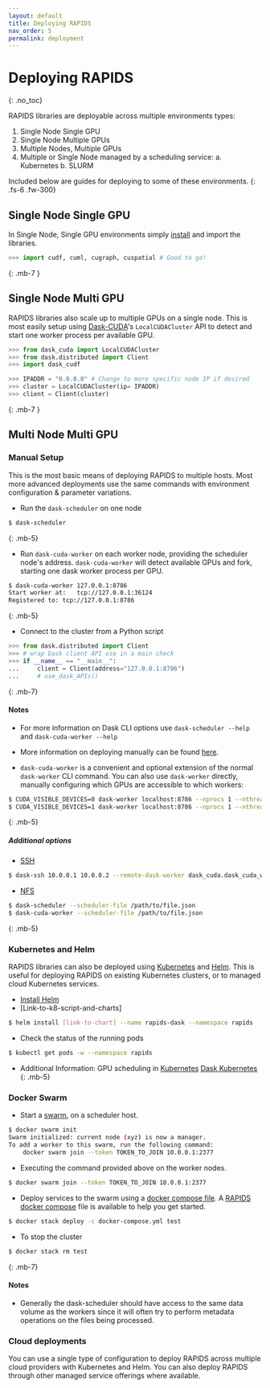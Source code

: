 ```yaml
---
layout: default
title: Deploying RAPIDS
nav_order: 5
permalink: deployment
---
```


# Deploying RAPIDS

{: .no_toc}

RAPIDS libraries are deployable across multiple environments types:

1. Single Node Single GPU
2. Single Node Multiple GPUs
3. Multiple Nodes, Multiple GPUs
4. Multiple or Single Node managed by a scheduling service:
    a. Kubernetes
    b. SLURM

Included below are guides for deploying to some of these environments.
{: .fs-6 .fw-300}

## Single Node Single GPU

In Single Node, Single GPU environments simply [install](https://rapids.ai/start.html#get-rapids) and import the libraries.

```python
>>> import cudf, cuml, cugraph, cuspatial # Good to go!
```
{: .mb-7 }

## Single Node Multi GPU

RAPIDS libraries also scale up to multiple GPUs on a single node. This is most easily setup using [Dask-CUDA](https://github.com/rapidsai/dask-cuda)'s `LocalCUDACluster` API to detect and start one worker process per available GPU.

```python
>>> from dask_cuda import LocalCUDACluster
>>> from dask.distributed import Client
>>> import dask_cudf

>>> IPADDR = "0.0.0.0" # Change to more specific node IP if desired
>>> cluster = LocalCUDACluster(ip= IPADDR)
>>> client = Client(cluster)
```
{: .mb-7 }
<!--
Include output of client maybe?
-->
## Multi Node Multi GPU

### Manual Setup
This is the most basic means of deploying RAPIDS to multiple hosts. Most more advanced deployments use the same commands with environment configuration & parameter variations.

- Run the `dask-scheduler` on one node
```sh
$ dask-scheduler
```
{: .mb-5}

- Run `dask-cuda-worker` on each worker node, providing the scheduler node's address. `dask-cuda-worker` will detect available GPUs and fork, starting one dask worker process per GPU.
```sh
$ dask-cuda-worker 127.0.0.1:8786
Start worker at:   tcp://127.0.0.1:36124
Registered to: tcp://127.0.0.1:8786
```
{: .mb-5}

- Connect to the cluster from a Python script
```python
>>> from dask.distributed import Client
>>> # wrap Dask client API use in a main check
>>> if __name__ == "__main__":
...     client = Client(address="127.0.0.1:8786")
...     # use_dask_APIs()
```
{: .mb-7}

#### **Notes**

- For more information on Dask CLI options use `dask-scheduler --help` and `dask-cuda-worker --help`

- More information on deploying manually can be found [here](https://docs.dask.org/en/latest/setup/cli.html).

- `dask-cuda-worker` is a convenient and optional extension of the normal `dask-worker` CLI command. You can also use `dask-worker` directly, manually configuring which GPUs are accessible to which workers:
```sh
$ CUDA_VISIBLE_DEVICES=0 dask-worker localhost:8786 --nprocs 1 --nthreads 1 --memory-limit 0
$ CUDA_VISIBLE_DEVICES=1 dask-worker localhost:8786 --nprocs 1 --nthreads 1 --memory-limit 0
```
{: .mb-5}

##### **Additional options**

  - [SSH](https://docs.dask.org/en/latest/setup/ssh.html)
```sh
$ dask-ssh 10.0.0.1 10.0.0.2 --remote-dask-worker dask_cuda.dask_cuda_worker
```

  - [NFS](https://docs.dask.org/en/latest/setup/hpc.html#using-a-shared-network-file-system-and-a-job-scheduler)
```sh
$ dask-scheduler --scheduler-file /path/to/file.json
$ dask-cuda-worker --scheduler-file /path/to/file.json
```
{: .mb-5}

### Kubernetes and Helm

RAPIDS libraries can also be deployed using [Kubernetes](https://kubernetes.io) and [Helm](https://helm.sh). This is useful for deploying RAPIDS on existing Kubernetes clusters, or to managed cloud Kubernetes services.

- [Install Helm](https://helm.sh/docs/using_helm/#installing-helm)
- [Link-to-k8-script-and-charts]

```sh
$ helm install [link-to-chart] --name rapids-dask --namespace rapids
```

- Check the status of the running pods

```sh
$ kubectl get pods -w --namespace rapids
```

- Additional Information:
GPU scheduling in [Kubernetes](https://kubernetes.io/docs/tasks/manage-gpus/scheduling-gpus/)
[Dask Kubernetes](https://kubernetes.dask.org/en/latest/)
{: .mb-5}

### Docker Swarm

- Start a [swarm](https://docs.docker.com/engine/swarm), on a scheduler host.
```sh
$ docker swarm init
Swarm initialized: current node (xyz) is now a manager.
To add a worker to this swarm, run the following command:
    docker swarm join --token TOKEN_TO_JOIN 10.0.0.1:2377
```

- Executing the command provided above on the worker nodes.
```sh
$ docker swarm join --token TOKEN_TO_JOIN 10.0.0.1:2377
```

- Deploy services to the swarm using a [docker compose file](https://docs.docker.com/compose/compose-file/). A [RAPIDS docker compose](https://github.com/ayushdg/rapids-deployment/blob/master/docker-compose.yml) file is available to help you get started.
```sh
$ docker stack deploy -c docker-compose.yml test
```

- To stop the cluster
```sh
$ docker stack rm test
```
{: .mb-7}

#### **Notes**

- Generally the dask-scheduler should have access to the same data volume as the workers since it will often try to perform metadata operations on the files being processed.

### Cloud deployments

You can use a single type of configuration to deploy RAPIDS across multiple cloud providers with Kubernetes and Helm. You can also deploy RAPIDS through other managed service offerings where available.

